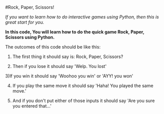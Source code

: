 #Rock, Paper, Scissors!

_If you want to learn how to do interactive games using Python, then this is great start for you._

__In this code, You will learn how to do the quick game Rock, Paper, Scissors using Python.__

The outcomes of this code should be like this:

1) The first thing it should say is:
Rock, Paper, Scissors?

2) Then if you lose it should say
'Welp. You lost'

3)If you win it should say
'Woohoo you win'
or
'AYY! you won'

4) If you play the same move it should say
'Haha! You played the same move.'


5) And if you don't put either of those inputs it should say
'Are you sure you entered that...'


